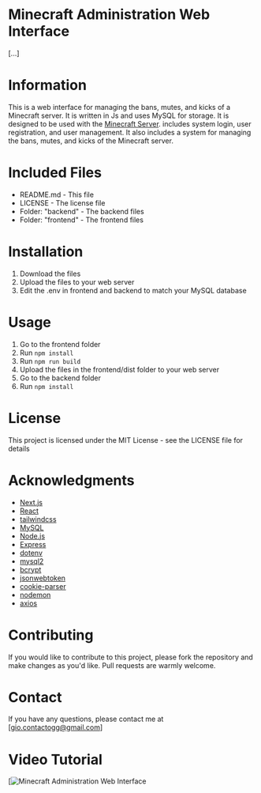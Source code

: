 # Minecraft Administration Web Interface
[...]

# Information
This is a web interface for managing the bans, mutes, and kicks of a Minecraft server. It is written in Js and uses MySQL for storage. It is designed to be used with the [Minecraft Server](https://minecraft.net/en-us/download/server/). includes system login, user registration, and user management. It also includes a system for managing the bans, mutes, and kicks of the Minecraft server.

# Included Files
* README.md - This file
* LICENSE - The license file
* Folder: "backend" - The backend files
* Folder: "frontend" - The frontend files

# Installation
1. Download the files
2. Upload the files to your web server
3. Edit the .env in frontend and backend to match your MySQL database

# Usage
1. Go to the frontend folder
2. Run `npm install`
3. Run `npm run build`
4. Upload the files in the frontend/dist folder to your web server
5. Go to the backend folder
6. Run `npm install`

# License
This project is licensed under the MIT License - see the LICENSE file for details

# Acknowledgments
* [Next.js](https://nextjs.org/)
* [React](https://reactjs.org/)
* [tailwindcss](https://tailwindcss.com/)
* [MySQL](https://www.mysql.com/)
* [Node.js](https://nodejs.org/en/)
* [Express](https://expressjs.com/)
* [dotenv](https://www.npmjs.com/package/dotenv)
* [mysql2](https://www.npmjs.com/package/mysql2)
* [bcrypt](https://www.npmjs.com/package/bcrypt)
* [jsonwebtoken](https://www.npmjs.com/package/jsonwebtoken)
* [cookie-parser](https://www.npmjs.com/package/cookie-parser)
* [nodemon](https://www.npmjs.com/package/nodemon)
* [axios](https://www.npmjs.com/package/axios)

# Contributing
If you would like to contribute to this project, please fork the repository and make changes as you'd like. Pull requests are warmly welcome.

# Contact
If you have any questions, please contact me at [gio.contactogg@gmail.com]

# Video Tutorial
[![Minecraft Administration Web Interface](https://www.youtube.com/watch?v=1SHsDD1IYXU)
